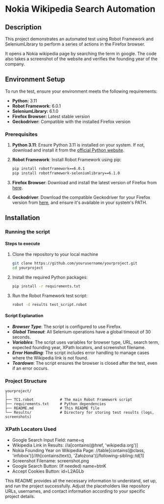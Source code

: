 # Nokia Wikipedia Search Automation

## Description
This project demonstrates an automated test using Robot Framework and SeleniumLibrary to perform a series of actions in the Firefox browser.

It opens a Nokia wikipedia page by searching the term in google. The code also takes a screenshot of the website and verifies the founding year of the company.

## Environment Setup

To run the test, ensure your environment meets the following requirements:

- **Python:** 3.11
- **Robot Framework:** 6.0.1
- **SeleniumLibrary:** 6.1.0
- **Firefox Browser:** Latest stable version
- **Geckodriver:** Compatible with the installed Firefox version

### Prerequisites

1. **Python 3.11**: Ensure Python 3.11 is installed on your system. If not, download and install it from the [official Python website](https://www.python.org/downloads/).

2. **Robot Framework**: Install Robot Framework using pip:
   ```bash
   pip install robotframework==6.0.1
   pip install robotframework-seleniumlibrary==6.1.0

3. **Firefox Browser**: Download and install the latest version of Firefox from [here](https://www.mozilla.org/en-US/firefox/new).

4. **Geckodriver**: Download the compatible Geckodriver for your Firefox version from [here](https://github.com/mozilla/geckodriver/releases), and ensure it's available in your system's PATH.
## Installation

### Running the script

#### Steps to execute

1. Clone the repository to your local machine
    ```bash
    git clone https://github.com/yourusername/yourproject.git
    cd yourproject

2. Install the required Python packages:
    ```bash
    pip install -r requirements.txt

3. Run the Robot Framework test script:
   ```bash
   robot -d results test_script.robot

#### Script Explanation
- ***Browser Type***: The script is configured to use Firefox.
- ***Global Timeout***: All Selenium operations have a global timeout of 30 seconds.
- ***Variables***: The script uses variables for browser type, URL, search term, expected founding year, XPath locators, and screenshot filename.
- ***Error Handling***: The script includes error handling to manage cases where the Wikipedia link is not found.
- ***Teardown***: The script ensures the browser is closed after the test, even if an error occurs.

###  Project Structure
    yourproject/
    │
    ├── TC1.robot            # The main Robot Framework script
    ├── requirements.txt     # Python dependencies
    ├── README.md            # This README file
    └── Results/             # Directory for storing test results (logs, screenshots)

### XPath Locators Used
- Google Search Input Field: name=q
- Wikipedia Link in Results: //a[contains(@href, 'wikipedia.org')]
- Nokia Founding Year on Wikipedia Page: //table[contains(@class, 'infobox')]//th[contains(text(), 'Założona')]/following-sibling::td[1]
- Screenshot Filename: screenshot.png
- Google Search Button: (If needed) name=btnK
- Accept Cookies Button: id=L2AGLb

This README provides all the necessary information to understand, set up, and run the project successfully. Adjust the placeholders like repository URLs, usernames, and contact information according to your specific project details.






